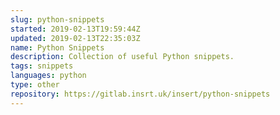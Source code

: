 ```yaml
---
slug: python-snippets
started: 2019-02-13T19:59:44Z
updated: 2019-02-13T22:35:03Z
name: Python Snippets
description: Collection of useful Python snippets.
tags: snippets
languages: python
type: other
repository: https://gitlab.insrt.uk/insert/python-snippets
---
```

